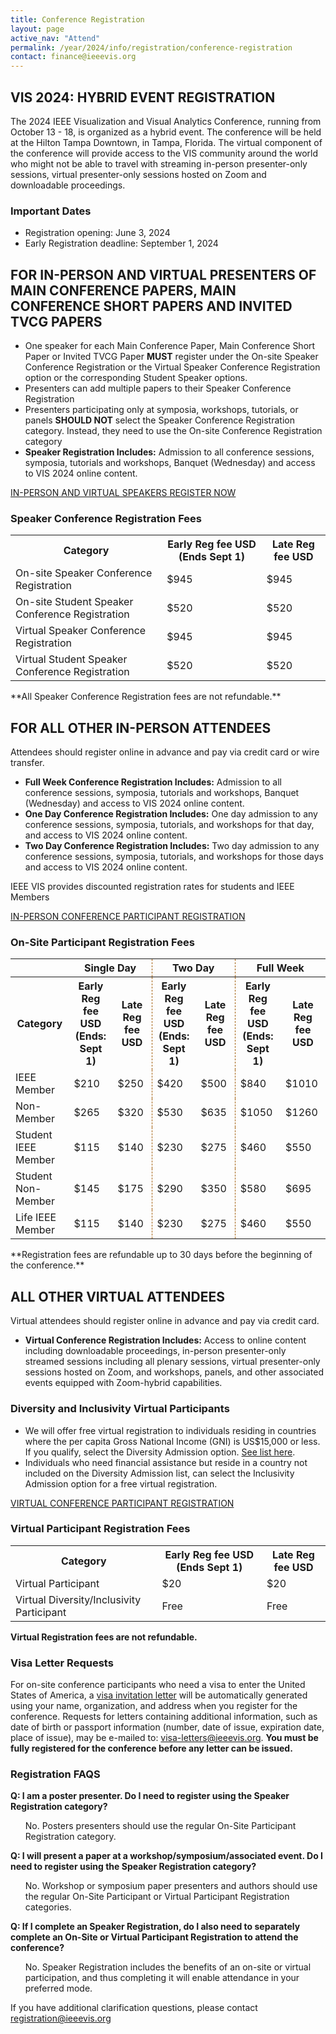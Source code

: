 ```yaml
---
title: Conference Registration
layout: page
active_nav: "Attend"
permalink: /year/2024/info/registration/conference-registration
contact: finance@ieeevis.org
---
```

## VIS 2024: HYBRID EVENT REGISTRATION
The 2024 IEEE Visualization and Visual Analytics Conference, running from October 13 - 18, is organized as a hybrid event. The conference will be held at the Hilton Tampa Downtown, in Tampa, Florida. The virtual component of the conference will provide access to the VIS community around the world who might not be able to travel with streaming in-person presenter-only sessions, virtual presenter-only sessions hosted on Zoom and downloadable proceedings. 


### Important Dates
<ul>
<li>Registration opening: June 3, 2024</li>
<li>Early Registration deadline: September 1, 2024</li>
</ul>


## FOR IN-PERSON AND VIRTUAL PRESENTERS OF MAIN CONFERENCE PAPERS, MAIN CONFERENCE SHORT PAPERS AND INVITED TVCG PAPERS
<ul>
<li>One speaker for each Main Conference Paper, Main Conference Short Paper or Invited TVCG Paper <b>MUST</b> register under the On-site Speaker Conference Registration or the Virtual Speaker Conference Registration option or the corresponding Student Speaker options. </li>
<li>Presenters can add multiple papers to their Speaker Conference Registration</li>
<li>Presenters participating only at symposia, workshops, tutorials, or panels <b>SHOULD NOT</b> select the Speaker Conference Registration category. Instead, they need to use the On-site Conference Registration category </li>
<li><b>Speaker Registration Includes:</b> Admission to all conference sessions, symposia, tutorials and workshops, Banquet (Wednesday) and access to VIS 2024 online content.</li>
</ul>

<a class="button" href="https://cvent.me/gkMV2G">IN-PERSON AND VIRTUAL SPEAKERS REGISTER NOW</a>

### Speaker Conference Registration Fees
<table>
  <tr>
    <th>Category</th>
    <th>Early Reg fee USD (Ends Sept 1)</th>
    <th>Late Reg fee USD </th>
  </tr>
<tr>
    <td> On-site Speaker Conference Registration </td>
    <td>$945</td>
    <td>$945</td>
</tr>
<tr>
    <td> On-site Student Speaker Conference Registration </td>
    <td>$520</td>
    <td>$520</td>
</tr>
<tr>
    <td> Virtual Speaker Conference Registration </td>
    <td>$945</td>
    <td>$945</td>
</tr>
<tr>
    <td> Virtual Student Speaker Conference Registration </td>
    <td>$520</td>
    <td>$520</td>
</tr>
</table>
**All Speaker Conference Registration fees are not refundable.**


## FOR ALL OTHER IN-PERSON ATTENDEES
Attendees should register online in advance and pay via credit card or wire transfer.
<ul>
  <li><b>Full Week Conference Registration Includes:</b> Admission to all conference sessions, symposia, tutorials and workshops, Banquet (Wednesday) and access to VIS 2024 online content.</li>
<li><b>One Day Conference Registration Includes:</b> One day admission to any conference sessions, symposia, tutorials, and workshops for that day, and access to VIS 2024 online content.</li>
 <li><b>Two Day Conference Registration Includes:</b> Two day admission to any conference sessions, symposia, tutorials, and workshops for those days and access to VIS 2024 online content.</li>
</ul>
IEEE VIS provides discounted registration rates for students and IEEE Members

<a class="button" href="https://cvent.me/gkMV2G"> IN-PERSON CONFERENCE PARTICIPANT REGISTRATION </a>

### On-Site Participant Registration Fees
<table>
  <tr>
    <th></th>
    <th colspan=2 style="text-align:center; border-right: 1px dashed #a46314;">Single Day</th>
    <th colspan=2 style="text-align:center; border-right: 1px dashed #a46314;">Two Day</th>
    <th colspan=2 style="text-align:center">Full Week</th>
  </tr>
  <tr>
    <th>Category</th>
    <th>Early Reg fee USD<br>(Ends: Sept 1)</th>
    <th style="border-right: 1px dashed #a46314;">Late Reg fee USD</th>
    <th>Early Reg fee USD<br>(Ends: Sept 1)</th>
    <th style="border-right: 1px dashed #a46314;">Late Reg fee USD</th>
    <th>Early Reg fee USD<br>(Ends: Sept 1)</th>
    <th>Late Reg fee USD</th>
  </tr>
<tr>
    <td>IEEE Member</td>
    <td>$210</td>
    <td style="border-right: 1px dashed #a46314;">$250</td>
    <td>$420</td>
    <td style="border-right: 1px dashed #a46314;">$500</td>
    <td>$840</td>
    <td>$1010</td>

</tr>
<tr>
    <td>Non-Member</td>
    <td>$265</td>
    <td style="border-right: 1px dashed #a46314;">$320</td>
    <td>$530</td>
    <td style="border-right: 1px dashed #a46314;">$635</td>
    <td>$1050</td>
    <td>$1260</td>

</tr>
<tr>
    <td>Student IEEE Member</td>
    <td>$115</td>
    <td style="border-right: 1px dashed #a46314;">$140</td>
    <td>$230</td>
    <td style="border-right: 1px dashed #a46314;">$275</td>
    <td>$460</td>
    <td>$550</td>
</tr>
<tr>
    <td>Student Non-Member</td>
    <td>$145</td>
    <td style="border-right: 1px dashed #a46314;">$175</td>
    <td>$290</td>
    <td style="border-right: 1px dashed #a46314;">$350</td>
    <td>$580</td>
    <td>$695</td>
</tr>
<tr>
    <td>Life IEEE Member</td>
    <td>$115</td>
    <td style="border-right: 1px dashed #a46314;">$140</td>
    <td>$230</td>
    <td style="border-right: 1px dashed #a46314;">$275</td>
    <td>$460</td>
    <td>$550</td>
</tr>
</table>
<!-- <table>
  <tr>
    <th>Category</th>
    <th>Early Reg fee USD (Ends: Sept 1)</th>
    <th>Late Reg fee USD</th>
  </tr>
<tr>
    <td>Full Week IEEE Member</td>
    <td>$840</td>
    <td>$1010</td>
</tr>
<tr>
    <td>Full Week Non-Member</td>
    <td>$1050</td>
    <td>$1260</td>
</tr>
<tr>
    <td>Full Week Student IEEE Member</td>
    <td>$460</td>
    <td>$550</td>
</tr>
<tr>
    <td>Full Week Student Non-Member</td>
    <td>$580</td>
    <td>$695</td>
</tr>
<tr>
    <td>Full Week Life IEEE Member</td>
    <td>$460</td>
    <td>$550</td>
</tr>
<tr>
    <td>Single Day IEEE Member</td>
    <td>$210</td>
    <td>$250</td>
</tr>
<tr>
    <td>Single Day Non-Member</td>
    <td>$265</td>
    <td>$320</td>
</tr>
<tr>
    <td>Single Day Student IEEE Member</td>
    <td>$115</td>
    <td>$140</td>
</tr>
<tr>
    <td>Single Day Student Non-Member</td>
    <td>$145</td>
    <td>$175</td>
</tr>
<tr>
    <td>Single Day Life IEEE Member</td>
    <td>$115</td>
    <td>$140</td>
</tr>
<tr>
    <td>Two Day IEEE Member</td>
    <td>$420</td>
    <td>$500</td>
</tr>
<tr>
    <td>Two Day Non-Member</td>
    <td>$530</td>
    <td>$635</td>
</tr>
<tr>
    <td>Two Day Student IEEE Member</td>
    <td>$230</td>
    <td>$275</td>
</tr>
<tr>
    <td>Two Day Student Non-Member</td>
    <td>$290</td>
    <td>$350</td>
</tr>
<tr>
    <td>Two Day Life IEEE Member</td>
    <td>$230</td>
    <td>$275</td>
</tr>
</table> -->
**Registration fees are refundable up to 30 days before the beginning of the conference.**


## ALL OTHER VIRTUAL ATTENDEES

Virtual attendees should register online in advance and pay via credit card.
<ul>
  <li><b> Virtual Conference Registration Includes:</b> Access to online content including downloadable proceedings, in-person presenter-only streamed sessions including all plenary sessions, virtual presenter-only sessions hosted on Zoom, and workshops, panels, and other associated events equipped with Zoom-hybrid capabilities. </li>
</ul>

### Diversity and Inclusivity Virtual Participants

<ul>
<li>We will offer free virtual registration to individuals residing in countries where the per capita Gross National Income (GNI) is US$15,000 or less.  If you qualify, select the Diversity Admission option. <a href="https://www.ieee.org/membership/join/emember-countries.html">See list here</a>.</li>
<li>Individuals who need financial assistance but reside in a country not included on the Diversity Admission list, can select the Inclusivity Admission option for a free virtual registration.</li>
</ul>

<a class="button" href="https://www.eventbrite.com/e/2024-ieee-vis-visualization-and-visual-analytics-tickets-885829258157"> VIRTUAL CONFERENCE PARTICIPANT REGISTRATION </a>


### Virtual Participant Registration Fees

<table>
  <tr>
    <th>Category</th>
    <th>Early Reg fee USD (Ends  Sept 1)</th>
    <th>Late Reg fee USD</th>
  </tr>
<tr>
    <td>Virtual Participant </td>
    <td>$20</td>
    <td>$20</td>
</tr>
<tr>
    <td>Virtual Diversity/Inclusivity Participant</td>
    <td>Free</td>
    <td>Free</td>
</tr>
</table>

**Virtual Registration fees are not refundable.**

### Visa Letter Requests

For on-site conference participants who need a visa to enter the United States of America, a <a href="/year/2024/info/registration/travel-visas">visa invitation letter</a> will be automatically generated using your name, organization, and address when you register for the conference. Requests for letters containing additional information, such as date of birth or passport information (number, date of issue, expiration date, place of issue), may be e-mailed to: <a href="mailto:visa-letters@ieeevis.org"> visa-letters@ieeevis.org</a>.  <b>You must be fully registered for the conference before any letter can be issued.</b>

### Registration FAQS


**Q: I am a poster presenter. Do I need to register using the Speaker Registration category?**

<ul>
No. Posters presenters should use the regular On-Site Participant Registration category. 
</ul>

**Q: I will present a paper at a  workshop/symposium/associated event. Do I need to register using the Speaker Registration category?**

<ul>
No. Workshop or symposium paper presenters and authors should use the regular On-Site Participant or Virtual Participant Registration categories. 
</ul>

**Q: If I complete an Speaker Registration, do I also need to separately complete an On-Site or Virtual Participant Registration to attend the conference?**

<ul>
No. Speaker Registration includes the benefits of an on-site or virtual participation, and thus completing it will enable attendance in your preferred mode.
</ul>

If you have additional clarification questions, please contact <a href="mailto:registration@ieeevis.org"> registration@ieeevis.org</a>



